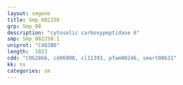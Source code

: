 ```yaml
---
layout: smgene
title: Smp_082250
grp: Smp_08
description: "cytosolic carboxypeptidase 6"
smp: Smp_082250.1
uniprot: "C4QJB6"
length:  1023
cdd: "COG2866, cd06908, cl11393, pfam00246, smart00631"
kk: ns
categories: sm
---
```


